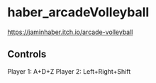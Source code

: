 # haber_arcadeVolleyball
https://jaminhaber.itch.io/arcade-volleyball

## Controls
Player 1: A+D+Z
Player 2: Left+Right+Shift

